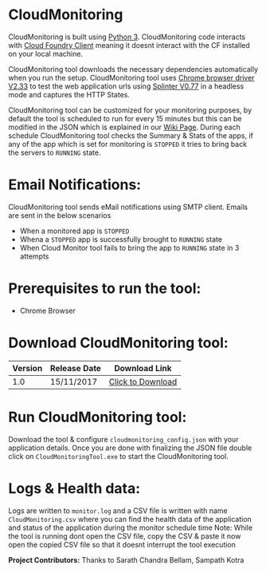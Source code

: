 # CloudMonitoring
CloudMonitoring is built using [Python 3](https://www.python.org/). CloudMonitoring code interacts with [Cloud Foundry Client](https://pypi.python.org/pypi/cloudfoundry-client) meaning it doesnt interact with the CF installed on your local machine. 

CloudMonitoring tool downloads the necessary dependencies automatically when you run the setup. CloudMonitoring tool uses [Chrome browser driver V2.33](https://sites.google.com/a/chromium.org/chromedriver/downloads) to test the web application urls using [Splinter V0.77](https://splinter.readthedocs.io/en/latest/index.html) in a headless mode and captures the HTTP States.

CloudMonitoring tool can be customized for your monitoring purposes, by default the tool is scheduled to run for every 15 minutes but this can be modified in the JSON which is explained in our [Wiki Page](https://github.build.ge.com/CloudMonitoring/CloudMonitoring/wiki). During each schedule CloudMonitoring tool checks the Summary & Stats of the apps, if any of the app which is set for monitoring is `STOPPED` it tries to bring back the servers to `RUNNING` state. 

# Email Notifications:
CloudMonitoring tool sends eMail notifications using SMTP client. Emails are sent in the below scenarios

* When a monitored app is `STOPPED`
* Whena a `STOPPED` app is successfully brought to `RUNNING` state
* When Cloud Monitor tool fails to bring the app to `RUNNING` state in 3 attempts

# Prerequisites to run the tool:
* Chrome Browser

# Download CloudMonitoring tool:
|Version|Release Date| Download Link|
|-------|-------|-------|
|1.0|15/11/2017|[Click to Download](https://ge.box.com/shared/static/69lsot95a7xo6835aqqykz9jgew6gje8.zip)

# Run CloudMonitoring tool:
Download the tool & configure `cloudmonitoring_config.json` with your application details. Once you are done with finalizing the JSON file double click on `CloudMonitoringTool.exe` to start the CloudMonitoring tool.

# Logs & Health data:
Logs are written to `monitor.log` and a CSV file is written with name `CloudMonitoring.csv` where you can find the health data of the application and status of the application during the monitor schedule time
Note: While the tool is running dont open the CSV file, copy the CSV & paste it now open the copied CSV file so that it doesnt interrupt the tool execution

**Project Contributors:** Thanks to Sarath Chandra Bellam, Sampath Kotra
